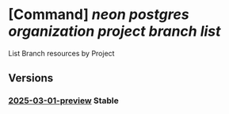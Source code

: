 # [Command] _neon postgres organization project branch list_

List Branch resources by Project

## Versions

### [2025-03-01-preview](/Resources/mgmt-plane/L3N1YnNjcmlwdGlvbnMve30vcmVzb3VyY2Vncm91cHMve30vcHJvdmlkZXJzL25lb24ucG9zdGdyZXMvb3JnYW5pemF0aW9ucy97fS9wcm9qZWN0cy97fS9icmFuY2hlcw==/2025-03-01-preview.xml) **Stable**

<!-- mgmt-plane /subscriptions/{}/resourcegroups/{}/providers/neon.postgres/organizations/{}/projects/{}/branches 2025-03-01-preview -->
